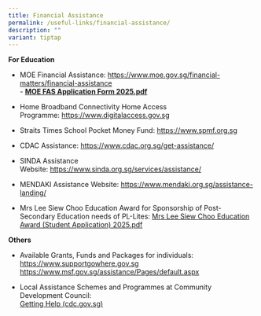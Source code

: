 ```yaml
---
title: Financial Assistance
permalink: /useful-links/financial-assistance/
description: ""
variant: tiptap
---
```

<p><strong>For Education</strong>
</p>
<ul>
<li>
<p>MOE Financial Assistance:&nbsp;<a href="https://www.moe.gov.sg/financial-matters/financial-assistance" rel="noopener noreferrer nofollow" target="_blank">https://www.moe.gov.sg/financial-matters/financial-assistance<br></a>- <strong><a href="/files/MOE_FAS_Application_Form_2025.pdf" rel="noopener nofollow" target="_blank">MOE FAS Application Form 2025.pdf</a></strong>
</p>
</li>
<li>
<p>Home Broadband Connectivity Home Access Programme:&nbsp;<a href="https://www.digitalaccess.gov.sg/" rel="noopener noreferrer nofollow" target="_blank">https://www.digitalaccess.gov.sg</a>
</p>
</li>
<li>
<p>Straits Times School Pocket Money Fund:&nbsp;<a href="https://www.spmf.org.sg/" rel="noopener noreferrer nofollow" target="_blank">https://www.spmf.org.sg</a>
</p>
</li>
<li>
<p>CDAC Assistance:&nbsp;<a href="https://www.cdac.org.sg/get-assistance/" rel="noopener noreferrer nofollow" target="_blank">https://www.cdac.org.sg/get-assistance/</a>
</p>
</li>
<li>
<p>SINDA Assistance Website:&nbsp;<a href="https://www.sinda.org.sg/services/assistance/" rel="noopener noreferrer nofollow" target="_blank">https://www.sinda.org.sg/services/assistance/</a>
</p>
</li>
<li>
<p>MENDAKI Assistance Website:&nbsp;<a href="https://www.mendaki.org.sg/assistance-landing/" rel="noopener noreferrer nofollow" target="_blank">https://www.mendaki.org.sg/assistance-landing/</a>
</p>
</li>
<li>
<p>Mrs Lee Siew Choo Education Award for Sponsorship of Post-Secondary Education
needs of PL-Lites: <a href="/files/Mrs_Lee_Siew_Choo_Education_Award__Student_Application__2025.pdf" rel="noopener nofollow" target="_blank">Mrs Lee Siew Choo Education Award (Student Application) 2025.pdf</a>
</p>
</li>
</ul>
<p><strong>Others</strong>
</p>
<ul data-tight="true" class="tight">
<li>
<p>Available Grants, Funds and Packages for individuals:
<br><a href="https://www.supportgowhere.gov.sg/" rel="noopener noreferrer nofollow" target="_blank">https://www.supportgowhere.gov.sg</a> 
<a href="https://www.msf.gov.sg/assistance/Pages/default.aspx" rel="noopener noreferrer nofollow" target="_blank">https://www.msf.gov.sg/assistance/Pages/default.aspx</a>
</p>
</li>
<li>
<p>Local Assistance Schemes and Programmes at Community Development Council:
<br><a href="https://www.cdc.gov.sg/what-we-do/getting-help" rel="noopener noreferrer nofollow" target="_blank">Getting Help (cdc.gov.sg)</a>
</p>
</li>
</ul>
<p></p>